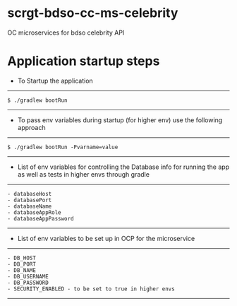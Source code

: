 # scrgt-bdso-cc-ms-celebrity
OC microservices for bdso celebrity API

# Application startup steps

* To Startup the application 
----
	$ ./gradlew bootRun
----

* To pass env variables during startup (for higher env) use the following approach
----
	$ ./gradlew bootRun -Pvarname=value
----

* List of env variables for controlling the Database info for running the app as well as tests in higher envs through gradle
----
    - databaseHost
    - databasePort
    - databaseName
    - databaseAppRole
    - databaseAppPassword
----

* List of env variables to be set up in OCP for the microservice
----
	- DB_HOST
	- DB_PORT
	- DB_NAME
	- DB_USERNAME
	- DB_PASSWORD
	- SECURITY_ENABLED - to be set to true in higher envs
----
